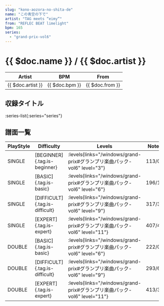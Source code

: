 ```yaml
---
slug: "kono-aozora-no-shita-de"
name: "この青空の下で"
artist: "TAG meets “eimy”"
from: "REFLEC BEAT limelight"
bpm: 165
series:
  - "grand-prix-vol6"
---
```


# {{ $doc.name }} / {{ $doc.artist }}

|Artist|BPM|From|
|------|---|----|
|{{ $doc.artist }}|{{ $doc.bpm }}|{{ $doc.from }}|

## 収録タイトル

:series-list{:series="series"}

## 譜面一覧

|PlayStyle|Difficulty|Levels|Notes|Movie|
|---------|----------|------|-----|-----|
|SINGLE|[BEGINNER]{.tag.is-beginner}| :levels{links="/windows/grand-prix#グランプリ楽曲パック-vol6" level="3"}|113/0||
|SINGLE|[BASIC]{.tag.is-basic}| :levels{links="/windows/grand-prix#グランプリ楽曲パック-vol6" level="6"}|196/11||
|SINGLE|[DIFFICULT]{.tag.is-difficult}| :levels{links="/windows/grand-prix#グランプリ楽曲パック-vol6" level="9"}|317/3||
|SINGLE|[EXPERT]{.tag.is-expert}| :levels{links="/windows/grand-prix#グランプリ楽曲パック-vol6" level="11"}|407/4||
|DOUBLE|[BASIC]{.tag.is-basic}| :levels{links="/windows/grand-prix#グランプリ楽曲パック-vol6" level="6"}|222/0||
|DOUBLE|[DIFFICULT]{.tag.is-difficult}| :levels{links="/windows/grand-prix#グランプリ楽曲パック-vol6" level="9"}|293/6||
|DOUBLE|[EXPERT]{.tag.is-expert}| :levels{links="/windows/grand-prix#グランプリ楽曲パック-vol6" level="11"}|413/3||
